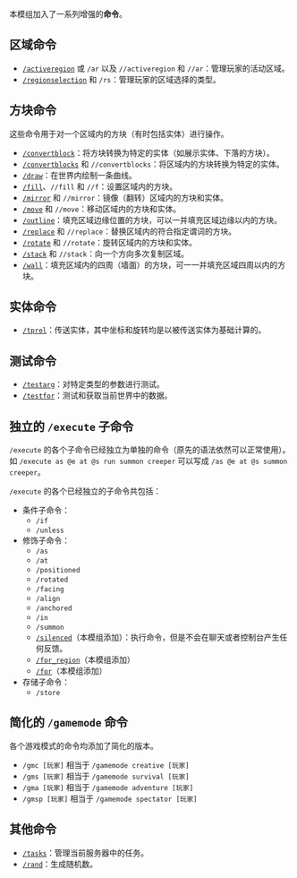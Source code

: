 本模组加入了一系列增强的**命令**。

## 区域命令

- [`/activeregion`](activeregion/zh.md) 或 `/ar` 以及 `//activeregion` 和 `//ar`：管理玩家的活动区域。
- [`/regionselection`](regionselection/zh.md) 和 `/rs`：管理玩家的区域选择的类型。

## 方块命令

这些命令用于对一个区域内的方块（有时包括实体）进行操作。

- [`/convertblock`](convertblock/zh.md)：将方块转换为特定的实体（如展示实体、下落的方块）。
- [`/convertblocks`](convertblocks/zh.md) 和 `//convertblocks`：将区域内的方块转换为特定的实体。
- [`/draw`](draw/zh.md)：在世界内绘制一条曲线。
- [`/fill`](fill/zh.md)、`//fill` 和 `//f`：设置区域内的方块。
- [`/mirror`](mirror/zh.md) 和 `//mirror`：镜像（翻转）区域内的方块和实体。
- [`/move`](move/zh.md) 和 `//move`：移动区域内的方块和实体。
- [`/outline`](outline/zh.md)：填充区域边缘位置的方块，可以一并填充区域边缘以内的方块。
- [`/replace`](replace/zh.md) 和 `//replace`：替换区域内的符合指定谓词的方块。
- [`/rotate`](rotate/zh.md) 和 `//rotate`：旋转区域内的方块和实体。
- [`/stack`](stack/zh.md) 和 `//stack`：向一个方向多次复制区域。
- [`/wall`](wall/zh.md)：填充区域内的四周（墙面）的方块，可一一并填充区域四周以内的方块。

## 实体命令

- [`/tprel`](tprel/zh.md)：传送实体，其中坐标和旋转均是以被传送实体为基础计算的。

## 测试命令

- [`/testarg`](testarg/zh.md)：对特定类型的参数进行测试。
- [`/testfor`](testfor/zh.md)：测试和获取当前世界中的数据。

## 独立的 `/execute` 子命令

`/execute` 的各个子命令已经独立为单独的命令（原先的语法依然可以正常使用）。如 `/execute as @e at @s run summon creeper` 可以写成 `/as @e at @s summon creeper`。

`/execute` 的各个已经独立的子命令共包括：

- 条件子命令：
    - `/if`
    - `/unless`
- 修饰子命令：
    - `/as`
    - `/at`
    - `/positioned`
    - `/rotated`
    - `/facing`
    - `/align`
    - `/anchored`
    - `/in`
    - `/summon`
    - [`/silenced`](silenced/zh.md)（本模组添加）：执行命令，但是不会在聊天或者控制台产生任何反馈。
    - [`/for_region`](for_region/zh.md)（本模组添加）
    - [`/for`](for/zh.md)（本模组添加）
- 存储子命令：
    - `/store`

## 简化的 `/gamemode` 命令

各个游戏模式的命令均添加了简化的版本。

- `/gmc [玩家]` 相当于 `/gamemode creative [玩家]`
- `/gms [玩家]` 相当于 `/gamemode survival [玩家]`
- `/gma [玩家]` 相当于 `/gamemode adventure [玩家]`
- `/gmsp [玩家]` 相当于 `/gamemode spectator [玩家]`

## 其他命令

- [`/tasks`](tasks/zh.md)：管理当前服务器中的任务。
- [`/rand`](rand/zh.md)：生成随机数。